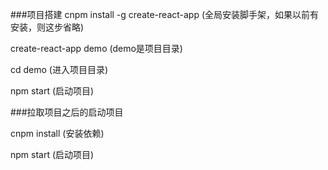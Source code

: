 
 ###项目搭建
 cnpm install -g create-react-app (全局安装脚手架，如果以前有安装，则这步省略)

 create-react-app demo (demo是项目目录)

 cd demo (进入项目目录)

 npm start (启动项目)

 ###拉取项目之后的启动项目

 cnpm install (安装依赖)
 
 npm start (启动项目)
